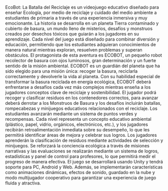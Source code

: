 EcoBot: La Batalla del Reciclaje es un videojuego educativo diseñado para enseñar Ecología, por medio de reciclaje y cuidado del medio ambiente
a estudiantes de primaria a través de una experiencia inmersiva y muy emocionante.
La historia se desarrolla en un planeta Tierra contaminado y cubierto de basura, un mundo lleno de misterios, desafíos y monstruos creados por desechos tóxicos que guiarán a los jugadores en su aprendizaje. Cada nivel del juego está diseñado para combinar diversión y educación, permitiendo que los estudiantes adquieran conocimientos de manera natural mientras exploran, resuelven problemas y superan obstáculos.
El protagonista de esta aventura es ECOBOT, un pequeño robot recolector de basura con
ojos luminosos, gran determinación y un fuerte sentido de la misión ambiental.
ECOBOT es un guardián del planeta que ha sido elegido para una misión
única: recoger la basura, reciclarla correctamente y devolverle la vida al planeta.
Con su habilidad especial de transformar la basura reciclada en energía ecológica,
ECOBOT deberá enfrentarse a desafíos cada vez más complejos mientras enseña a
los jugadores conceptos clave de reciclaje y sostenibilidad.
El jugador podrá recoger y clasificar residuos en los contenedores correctos,
para avanzar deberá derrotar a los Monstruos de Basura y los desafíos
incluirán batallas, rompecabezas y minijuegos educativos relacionados con el reciclaje.
Los estudiantes avanzarán mediante un sistema de puntos verdes y recompensas.
Cada nivel representa un concepto educativo ambiental (plástico, papel, vidrio, orgánicos, electrónicos, etc.), y los jugadores recibirán retroalimentación inmediata sobre su desempeño, lo que les permitirá identificar áreas de mejora y celebrar sus logros.
Los jugadores aprenderán la clasificación de residuos mediante actividades de selección y minijuegos. Se reforzará la conciencia ecológica a través de misiones narrativas
y las evaluaciones se realizarán mediante un sistema de logros, estadísticas y panel de control para profesores, lo que permitirá medir el progreso de manera efectiva.
El juego se desarrollará usando Unity y tendrá soporte para PC, Android y Web.
Además, se implementarán características como animaciones dinámicas, efectos de sonido, guardado en la nube y modo multijugador cooperativo
para garantizar una experiencia de juego fluida y atractiva.

